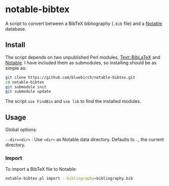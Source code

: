 # notable-bibtex

A script to convert between a BibTeX bibliography (`.bib` file) and a [Notable](https://notable.app) database.

## Install

The script depends on two unpublished Perl modules, [Text::BibLaTeX](https://github.com/bluebirch/text-biblatex) and [Notable](https://github.com/bluebirch/Notable). I have included them as submodules, so installing should be as simple as:

```sh
git clone https://github.com/bluebirch/notable-bibtex.git
cd notable-bibtex
git submodule init
git submodule update
```

The script `use FindBin` and `use lib` to find the installed modules.

## Usage

Global options:

`--dir=<dir>`
: Use `<dir>` as Notable data directory. Defaults to `.`, the current directory.

### Import

To import a BibTeX file to Notable:

```sh
notable-bibtex.pl import --bibliography=bibliography.bib
```

